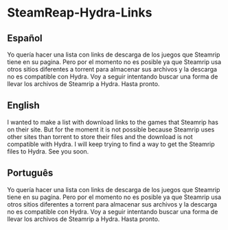 # SteamReap-Hydra-Links
## Español
Yo quería hacer una lista con links de descarga de los juegos que Steamrip tiene en su pagina. Pero por el momento no es posible ya que Steamrip usa otros sitios diferentes a torrent para almacenar sus archivos y la descarga no es compatible con Hydra. Voy a seguir intentando buscar una forma de llevar los archivos de Steamrip a Hydra. Hasta pronto.

## English
I wanted to make a list with download links to the games that Steamrip has on their site. But for the moment it is not possible because Steamrip uses other sites than torrent to store their files and the download is not compatible with Hydra. I will keep trying to find a way to get the Steamrip files to Hydra. See you soon.

## Português
Yo quería hacer una lista con links de descarga de los juegos que Steamrip tiene en su pagina. Pero por el momento no es posible ya que Steamrip usa otros sitios diferentes a torrent para almacenar sus archivos y la descarga no es compatible con Hydra. Voy a seguir intentando buscar una forma de llevar los archivos de Steamrip a Hydra. Hasta pronto.
